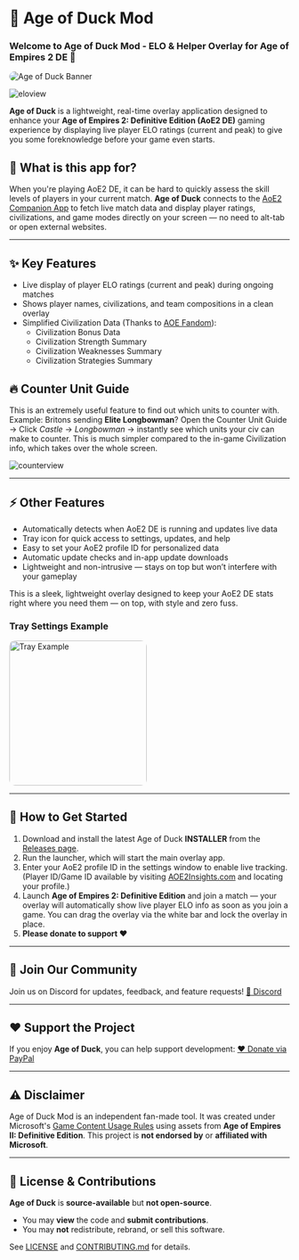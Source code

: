 <h1>🦆 Age of Duck Mod</h1>
<h3>Welcome to Age of Duck Mod - ELO & Helper Overlay for Age of Empires 2 DE 🎉</h3>

<!-- Banner -->
<p>
  <img src="https://github.com/user-attachments/assets/a85eb7fe-c8e6-4409-8c44-4456b2344bce" alt="Age of Duck Banner" style="max-width:100%; border-radius:10px;">
</p>

<!-- Intro Image -->
![eloview](https://github.com/user-attachments/assets/0e2b6c05-d98f-402a-9856-8f1eaf09f1b1)


<p>
  <strong>Age of Duck</strong> is a lightweight, real-time overlay application designed to enhance your
  <strong>Age of Empires 2: Definitive Edition (AoE2 DE)</strong> gaming experience by displaying live player
  ELO ratings (current and peak) to give you some foreknowledge before your game even starts.
</p>

<h2>🤔 What is this app for?</h2>
<p>
When you're playing AoE2 DE, it can be hard to quickly assess the skill levels of players in your current match.  
<strong>Age of Duck</strong> connects to the
<a href="https://app.aoe2companion.com/" target="_blank">AoE2 Companion App</a>
to fetch live match data and display player ratings, civilizations, and game modes directly on your screen —
no need to alt-tab or open external websites.
</p>

<hr>

<h2>✨ Key Features</h2>
<ul>
  <li>Live display of player ELO ratings (current and peak) during ongoing matches</li>
  <li>Shows player names, civilizations, and team compositions in a clean overlay</li>
  <li>
    Simplified Civilization Data (Thanks to
    <a href="https://ageofempires.fandom.com/wiki/Category:Age_of_Empires_II" target="_blank">AOE Fandom</a>):
    <ul>
      <li>Civilization Bonus Data</li>
      <li>Civilization Strength Summary</li>
      <li>Civilization Weaknesses Summary</li>
      <li>Civilization Strategies Summary</li>
    </ul>
  </li>
</ul>

<h2>🔥 Counter Unit Guide</h2>
<p>
This is an extremely useful feature to find out which units to counter with.  
Example: Britons sending <strong>Elite Longbowman</strong>?  
Open the Counter Unit Guide → Click <em>Castle</em> → <em>Longbowman</em> → instantly see which units your civ can make to counter.  
This is much simpler compared to the in-game Civilization info, which takes over the whole screen.
</p>


  ![counterview](https://github.com/user-attachments/assets/b3dd82de-1027-40f7-ad86-762152d48014)


<hr>

<h2>⚡ Other Features</h2>
<ul>
  <li>Automatically detects when AoE2 DE is running and updates live data</li>
  <li>Tray icon for quick access to settings, updates, and help</li>
  <li>Easy to set your AoE2 profile ID for personalized data</li>
  <li>Automatic update checks and in-app update downloads</li>
  <li>Lightweight and non-intrusive — stays on top but won’t interfere with your gameplay</li>
</ul>

<p>
This is a sleek, lightweight overlay designed to keep your AoE2 DE stats right where you need them — on top, with style and zero fuss.
</p>

<h3>Tray Settings Example</h3>
<p>
  <img src="https://github.com/user-attachments/assets/efb029c7-b810-4838-a34f-08943fb2b1e3" alt="Tray Example" width="247" height="260" style="border-radius:10px;">
</p>

<hr>

<h2>🚀 How to Get Started</h2>
<ol>
  <li>
    Download and install the latest Age of Duck
    <strong>INSTALLER</strong> from the
    <a href="https://github.com/BubbleDuckz/AgeofDuck-ELO-Overlay-for-Age-of-Empires-2-DE/releases" target="_blank">Releases page</a>.
  </li>
  <li>Run the launcher, which will start the main overlay app.</li>
  <li>
    Enter your AoE2 profile ID in the settings window to enable live tracking.
    (Player ID/Game ID available by visiting
    <a href="https://aoe2insights.com" target="_blank">AOE2Insights.com</a> and locating your profile.)
  </li>
  <li>
    Launch <strong>Age of Empires 2: Definitive Edition</strong> and join a match —
    your overlay will automatically show live player ELO info as soon as you join a game.
    You can drag the overlay via the white bar and lock the overlay in place.
  </li>
  <li>
    <strong>Please donate to support ❤️</strong>
  </li>
</ol>

<hr>

<h2>💬 Join Our Community</h2>
<p>
Join us on Discord for updates, feedback, and feature requests!  
<a href="https://discord.gg/hWsa7KS9nw" target="_blank">💬 Discord</a>
</p>

<hr>

<h2>❤️ Support the Project</h2>
<p>
If you enjoy <strong>Age of Duck</strong>, you can help support development:  
<a href="https://paypal.me/mywebdeveloper" target="_blank">❤️ Donate via PayPal</a>
</p>

<hr>

<h2>⚠️ Disclaimer</h2>
<p>
Age of Duck Mod is an independent fan-made tool.  
It was created under Microsoft's
<a href="https://www.xbox.com/en-US/developers/rules" target="_blank">Game Content Usage Rules</a>
using assets from <strong>Age of Empires II: Definitive Edition</strong>.  
This project is <strong>not endorsed by</strong> or <strong>affiliated with Microsoft</strong>.
</p>

<hr>

<h2>📜 License & Contributions</h2>
<p><strong>Age of Duck</strong> is <strong>source-available</strong> but <strong>not open-source</strong>.</p>
<ul>
  <li>You may <strong>view</strong> the code and <strong>submit contributions</strong>.</li>
  <li>You may <strong>not</strong> redistribute, rebrand, or sell this software.</li>
</ul>
<p>
See <a href="./LICENSE">LICENSE</a> and <a href="./CONTRIBUTING.md">CONTRIBUTING.md</a> for details.
</p>
